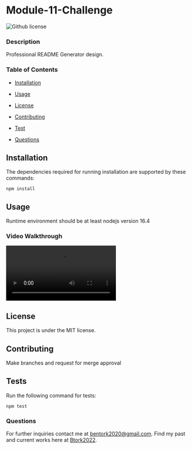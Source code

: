 # Module-11-Challenge
  ![Github license](https://img.shields.io/badge/license-MIT-gold.svg)

### Description


Professional README Generator design.

### Table of Contents

* [Installation](#installation)

* [Usage](#usage)

* [License](#license)


* [Contributing](#contribution)

* [Test](#tests)

* [Questions](#questions)


## Installation

The dependencies required for running installation are supported by these commands:

```
npm install
```


## Usage

Runtime environment should be at least nodejs version 16.4

### Video Walkthrough

![alt text](utils/20230301_152635.mp4)

## License

This project is under the MIT license.

## Contributing

Make branches and request for merge approval

## Tests

Run the following command for tests:

```
npm test
```

### Questions

For further inquiries contact me at bentork2020@gmail.com.
Find my past and current works here at [Btork2022](https://github.com/Btork2022).
